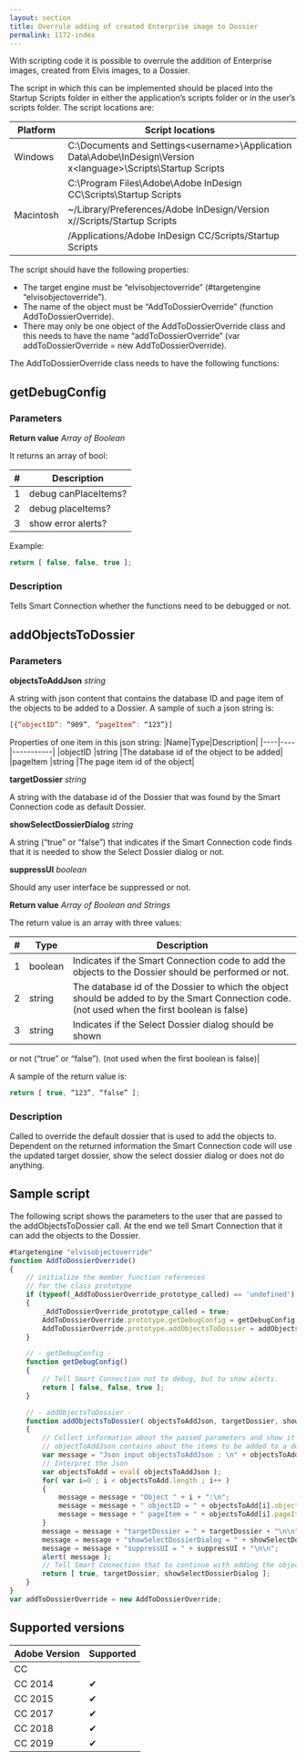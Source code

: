 ```yaml
---
layout: section
title: Overrule adding of created Enterprise image to Dossier
permalink: 1172-index
---
```


With scripting code it is possible to overrule the addition of Enterprise images, created from Elvis images, to a Dossier.

The script in which this can be implemented should be placed into the Startup Scripts folder in either the application’s scripts
folder or in the user’s scripts folder. The script locations are:

|Platform|Script locations|
|--------|----------------|
|Windows |C:\Documents and Settings\<username>\Application Data\Adobe\InDesign\Version x\<language>\Scripts\Startup Scripts|
||C:\Program Files\Adobe\Adobe InDesign CC\Scripts\Startup Scripts|
|Macintosh |~/Library/Preferences/Adobe InDesign/Version x/<language>/Scripts/Startup Scripts|
||/Applications/Adobe InDesign CC/Scripts/Startup Scripts|

The script should have the following properties:
* The target engine must be “elvisobjectoverride” (#targetengine “elvisobjectoverride”).
* The name of the object must be “AddToDossierOverride” (function AddToDossierOverride).
* There may only be one object of the AddToDossierOverride class and this needs to have the name “addToDossierOverride”
(var addToDossierOverride = new AddToDossierOverride).

The AddToDossierOverride class needs to have the following functions:

## getDebugConfig

### Parameters

**Return value** *Array of Boolean*

It returns an array of bool:

|#|Description|
|-|-----------|
|1 |debug canPlaceItems?|
|2 |debug placeItems?|
|3 |show error alerts?|

Example:
```javascript
return [ false, false, true ];
```

### Description

Tells Smart Connection whether the functions need to be debugged or not.

## addObjectsToDossier

### Parameters

**objectsToAddJson** *string*

A string with json content that contains the database ID and page item of the objects to be added to a Dossier. A sample of such a json string is:
```javascript
[{“objectID”: “909”, “pageItem”: “123”}]
```
Properties of one item in this json string:
|Name|Type|Description|
|----|----|-----------|
|objectID |string |The database id of the object to be added|
|pageItem |string |The page item id of the object|

**targetDossier** *string*

A string with the database id of the Dossier that was found by the
Smart Connection code as default Dossier.

**showSelectDossierDialog** *string*

A string (“true” or “false”) that indicates if the Smart Connection
code finds that it is needed to show the Select Dossier dialog or
not.

**suppressUI** *boolean*

Should any user interface be suppressed or not.

**Return value** *Array of Boolean and Strings*

The return value is an array with three values:

|#|Type|Description|
|-|----|-----------|
|1 |boolean |Indicates if the Smart Connection code to add the objects to the Dossier should be performed or not.|
|2 |string |The database id of the Dossier to which the object should be added to by the Smart Connection code. (not used when the first boolean is false)|
|3 |string |Indicates if the Select Dossier dialog should be shown
or not (“true” or “false”). (not used when the first
boolean is false)|

A sample of the return value is:
```javascript
return [ true, “123”, “false” ];
```

### Description

Called to override the default dossier that is used to add the objects to. Dependent on the returned information the Smart Connection code will use the updated target dossier, show the select dossier dialog or does not do anything.

## Sample script

The following script shows the parameters to the user that are passed to the addObjectsToDossier call. At the end we tell Smart Connection that it can add the objects to the Dossier.

```javascript
#targetengine "elvisobjectoverride"
function AddToDossierOverride()
{
    // initialize the member function references
    // for the class prototype
    if (typeof(_AddToDossierOverride_prototype_called) == 'undefined')
    {
        _AddToDossierOverride_prototype_called = true;
        AddToDossierOverride.prototype.getDebugConfig = getDebugConfig;
        AddToDossierOverride.prototype.addObjectsToDossier = addObjectsToDossier;
    }

    // - getDebugConfig -
    function getDebugConfig()
    {
        // Tell Smart Connection not to debug, but to show alerts.
        return [ false, false, true ];
    }

    // - addObjectsToDossier -
    function addObjectsToDossier( objectsToAddJson, targetDossier, showSelectDossierDialog, suppressUI )
    {
        // Collect information about the passed parameters and show it to the user
        // objectToAddJson contains about the items to be added to a dossier.
        var message = "Json input objectsToAddJson : \n" + objectsToAddJson +"\n\nInterpreted items from Json: \n";
        // Interpret the Json
        var objectsToAdd = eval( objectsToAddJson );
        for( var i=0 ; i < objectsToAdd.length ; i++ )
        {
            message = message + "Object " + i + ":\n";
            message = message + " objectID = " + objectsToAdd[i].objectID + "\n";
            message = message + " pageItem = " + objectsToAdd[i].pageItem + "\n\n";
        }
        message = message + "targetDossier = " + targetDossier + "\n\n";
        message = message + "showSelectDossierDialog = " + showSelectDossierDialog + "\n\n";
        message = message + "suppressUI = " + suppressUI + "\n\n";
        alert( message );
        // Tell Smart Connection that to continue with adding the objects to the dossier
        return [ true, targetDossier, showSelectDossierDialog ];
    }
}
var addToDossierOverride = new AddToDossierOverride;
```

## Supported versions

| Adobe Version | Supported |
|---------------|-----------|
| CC            |           |
| CC 2014       | ✔         |
| CC 2015       | ✔         |
| CC 2017       | ✔         |
| CC 2018       | ✔         |
| CC 2019       | ✔         |